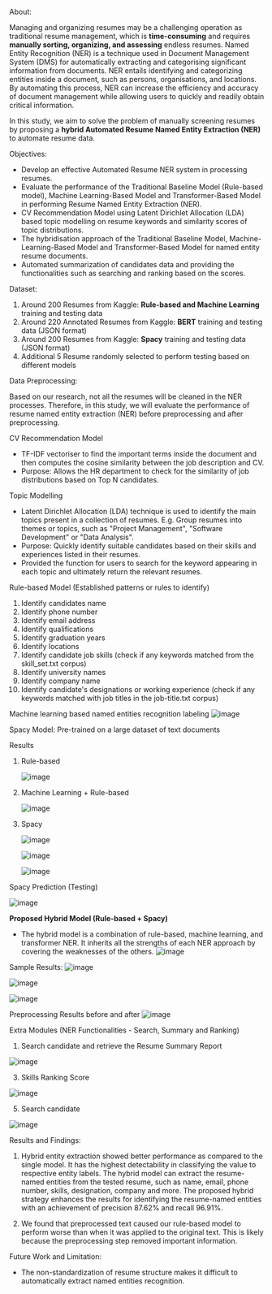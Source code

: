 About:

Managing and organizing resumes may be a challenging operation as traditional resume management, which is **time-consuming** and requires **manually sorting, organizing, and assessing** endless resumes. Named Entity Recognition (NER) is a technique used in Document Management System (DMS) for automatically extracting and categorising significant information from documents. NER entails identifying and categorizing entities inside a document, such as persons, organisations, and locations. By automating this process, NER can increase the efficiency and accuracy of document management while allowing users to quickly and readily obtain critical information.

In this study, we aim to solve the problem of manually screening resumes by proposing a **hybrid Automated Resume Named Entity Extraction (NER)** to automate resume data.

Objectives:
- Develop an effective Automated Resume NER system in processing resumes.
- Evaluate the performance of the Traditional Baseline Model (Rule-based model), Machine Learning-Based Model and Transformer-Based Model in performing Resume Named Entity Extraction (NER).
- CV Recommendation Model using Latent Dirichlet Allocation (LDA) based topic modelling on resume keywords and similarity scores of topic distributions.
- The hybridisation approach of the Traditional Baseline Model, Machine-Learning-Based Model and Transformer-Based Model for named entity resume documents.
- Automated summarization of candidates data and providing the functionalities such as searching and ranking based on the scores.

Dataset:
1) Around 200 Resumes from Kaggle: **Rule-based and Machine Learning** training and testing data
2) Around 220 Annotated Resumes from Kaggle: **BERT** training and testing data (JSON format)
3) Around 200 Resumes from Kaggle: **Spacy** training and testing data (JSON format)
4) Additional 5 Resume randomly selected to perform testing based on different models

Data Preprocessing:

Based on our research, not all the resumes will be cleaned in the NER processes. Therefore, in this study, we will evaluate the performance of resume named entity extraction (NER) before preprocessing and after preprocessing. 

CV Recommendation Model
- TF-IDF vectoriser to find the important terms inside the document and then computes the cosine similarity between the job description and CV.
- Purpose: Allows the HR department to check for the similarity of job distributions based on Top N candidates.

Topic Modelling
- Latent Dirichlet Allocation (LDA) technique is used to identify the main topics present in a collection of resumes. E.g. Group resumes into themes or topics, such as "Project Management", "Software Development" or "Data Analysis".
- Purpose: Quickly identify suitable candidates based on their skills and experiences listed in their resumes.
- Provided the function for users to search for the keyword appearing in each topic and ultimately return the relevant resumes.

Rule-based Model (Established patterns or rules to identify)
1) Identify candidates name
2) Identify phone number
3) Identify email address
4) Identify qualifications
5) Identify graduation years
6) Identify locations
7) Identify candidate job skills (check if any keywords matched from the skill_set.txt corpus)
8) Identify university names
9) Identify company name
10) Identify candidate's designations or working experience (check if any keywords matched with job titles in the job-title.txt corpus)

Machine learning based named entities recognition labeling
![image](https://github.com/user-attachments/assets/30b0e2b0-7de3-45cd-9414-3f8a23de0878)

Spacy Model:
Pre-trained on a large dataset of text documents

Results
1) Rule-based
   
   ![image](https://github.com/user-attachments/assets/b22db245-f30d-40e1-acef-81a209bfc9ae)

3) Machine Learning + Rule-based
   
   ![image](https://github.com/user-attachments/assets/a3c52252-01b6-4bdf-a684-d76808b96c44)

5) Spacy
   
   ![image](https://github.com/user-attachments/assets/ce956f6a-8f5c-430a-9d41-c066be43cf91)
   
   ![image](https://github.com/user-attachments/assets/606a315c-89f7-494c-a290-0d8775e0911b)
   
   ![image](https://github.com/user-attachments/assets/c84166a0-4f08-4a7b-b226-ef0bfdbe9b8d)

  Spacy Prediction (Testing)
  
  ![image](https://github.com/user-attachments/assets/f14d92a7-40b7-49f3-a7b6-f57617be083d)

**Proposed Hybrid Model (Rule-based + Spacy)**
- The hybrid model is a combination of rule-based, machine learning, and transformer NER. It inherits all the strengths of each NER approach by covering the weaknesses of the others. 
![image](https://github.com/user-attachments/assets/bda9b543-48d5-4d6e-8b58-f4fab260bb1c)


Sample Results:
![image](https://github.com/user-attachments/assets/193270aa-2334-4dff-a3f2-714b5bd6f4cf)

![image](https://github.com/user-attachments/assets/b4194fb1-d29d-4cdf-9e93-f3a260afb914)

![image](https://github.com/user-attachments/assets/27536c3d-73f8-4d87-82ab-47d488ef236c)

Preprocessing Results before and after
![image](https://github.com/user-attachments/assets/a21ebe85-a4f9-41bb-acbf-3e67322a7516)

Extra Modules (NER Functionalities - Search, Summary and Ranking)
1. Search candidate and retrieve the Resume Summary Report
   
![image](https://github.com/user-attachments/assets/b6374a10-7ec3-4e26-87b8-77e0819faa97)

3. Skills Ranking Score
   
![image](https://github.com/user-attachments/assets/48c9aa21-f0f6-401d-94aa-8850bac1dd60)

5. Search candidate
   
![image](https://github.com/user-attachments/assets/07fe3556-a047-4480-aea8-10da094b74c4)

Results and Findings:
1) Hybrid entity extraction showed better performance as compared to the single model. It has the highest detectability in classifying the value to respective entity labels. The hybrid model can extract the resume-named entities from the tested resume, such as name, email, phone number, skills, designation, company and more. The proposed hybrid strategy enhances the results for identifying the resume-named entities with an achievement of precision 87.62% and recall 96.91%. 

2) We found that preprocessed text caused our rule-based model to perform worse than when it was applied to the original text. This is likely because the preprocessing step removed important information.

Future Work and Limitation:
- The non-standardization of resume structure makes it difficult to automatically extract named entities recognition.








  





